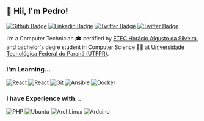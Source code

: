 ## 👋 Hii, I'm Pedro!

[![Github Badge](https://img.shields.io/badge/GitHub-100000?style=for-the-badge&logo=github&logoColor=white&link=https://github.com/pedrojosawczuk)](https://github.com/pedrojosawczuk)
[![Linkedin Badge](https://img.shields.io/badge/LinkedIn-0077B5?style=for-the-badge&logo=linkedin&logoColor=white&link=https://www.linkedin.com/in/pedrojosawczuk/)](https://www.linkedin.com/in/pedrojosawczuk/)
[![Twitter Badge](https://img.shields.io/badge/Gmail-D14836?style=for-the-badge&logo=gmail&logoColor=white&link=mailto:pedrojosawczuk@gmail.com)](mailto:pedrojosawczuk@gmail.com)
[![Twitter Badge](https://img.shields.io/badge/Twitter-1DA1F2?style=for-the-badge&logo=twitter&logoColor=white&link=https://twitter.com/pedrojosawczuk)](https://twitter.com/pedrojosawczuk)


I’m a Computer Technician 🎓 certified by [ETEC Horácio Algusto da Silveira](https://etechoracio.com.br/has/), and bachelor's degre student in Computer Science 👨‍💻 at [Universidade Tecnológica Federal do Paraná (UTFPR)](https://www.utfpr.edu.br/).

### I'm Learning...

<p>
    <img alt="React" src="https://img.shields.io/badge/React-20232A?style=for-the-badge&logo=react&logoColor=61DAFB"/>
    <img alt="React" src="https://img.shields.io/badge/JavaScript-323330?style=for-the-badge&logo=javascript&logoColor=F7DF1E"/>
    <img alt="Git" src="https://img.shields.io/badge/GIT-E44C30?style=for-the-badge&logo=git&logoColor=white"/>
    <img alt="Ansible" src="https://img.shields.io/badge/ansible-EE0000.svg?style=for-the-badge&logo=ansible&logoColor=white"/>
    <img alt="Docker" src="https://img.shields.io/badge/docker-%230db7ed.svg?style=for-the-badge&logo=docker&logoColor=white"/>
</p>

### I have Experience with...

<p>
    <img alt="PHP" src="https://img.shields.io/badge/PHP-777BB4?style=for-the-badge&logo=php&logoColor=white"/>
    <img alt="Ubuntu" src="https://img.shields.io/badge/Ubuntu-E95420?style=for-the-badge&logo=ubuntu&logoColor=white"/>
    <img alt="ArchLinux" src="https://img.shields.io/badge/Arch_Linux-1793D1?style=for-the-badge&logo=arch-linux&logoColor=white"/>
    <img alt="Arduino" src="https://img.shields.io/badge/Arduino-00979D?style=for-the-badge&logo=Arduino&logoColor=white"/>
</p>
